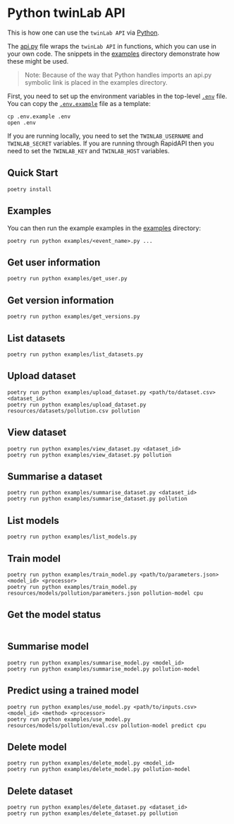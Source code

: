 # Python twinLab API

This is how one can use the `twinLab API` via [Python](https://www.python.org/).

The [api.py](./api.py) file wraps the `twinLab API` in functions, which you can use in your own code.
The snippets in the [examples](./examples) directory demonstrate how these might be used.

> Note: Because of the way that Python handles imports an api.py symbolic link is placed in the examples directory.

First, you need to set up the environment variables in the top-level [`.env`](.env) file.
You can copy the [`.env.example`](.env.example) file as a template:

```shell
cp .env.example .env
open .env
```

If you are running locally, you need to set the `TWINLAB_USERNAME` and `TWINLAB_SECRET` variables.
If you are running through RapidAPI then you need to set the `TWINLAB_KEY` and `TWINLAB_HOST` variables.

## Quick Start

```shell
poetry install
```

## Examples

You can then run the example examples in the [examples](./examples) directory:

```shell
poetry run python examples/<event_name>.py ...
```

## Get user information
```shell
poetry run python examples/get_user.py
```

## Get version information
```shell
poetry run python examples/get_versions.py
```

## List datasets
```shell
poetry run python examples/list_datasets.py
```

## Upload dataset
```shell
poetry run python examples/upload_dataset.py <path/to/dataset.csv> <dataset_id>
poetry run python examples/upload_dataset.py resources/datasets/pollution.csv pollution
```

## View dataset
```shell
poetry run python examples/view_dataset.py <dataset_id>
poetry run python examples/view_dataset.py pollution
```

## Summarise a dataset
```shell
poetry run python examples/summarise_dataset.py <dataset_id>
poetry run python examples/summarise_dataset.py pollution
```

## List models
```shell
poetry run python examples/list_models.py
```

## Train model
```shell
poetry run python examples/train_model.py <path/to/parameters.json> <model_id> <processor>
poetry run python examples/train_model.py resources/models/pollution/parameters.json pollution-model cpu
```

## Get the model status
```shell

```

## Summarise model
```shell
poetry run python examples/summarise_model.py <model_id>
poetry run python examples/summarise_model.py pollution-model
```

## Predict using a trained model
```shell
poetry run python examples/use_model.py <path/to/inputs.csv> <model_id> <method> <processor>
poetry run python examples/use_model.py resources/models/pollution/eval.csv pollution-model predict cpu
```

## Delete model
```shell
poetry run python examples/delete_model.py <model_id>
poetry run python examples/delete_model.py pollution-model
```

## Delete dataset
```shell
poetry run python examples/delete_dataset.py <dataset_id>
poetry run python examples/delete_dataset.py pollution
```